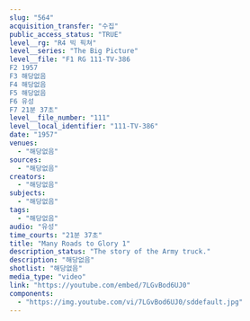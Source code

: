 ```yaml
---
slug: "564"
acquisition_transfer: "수집"
public_access_status: "TRUE"
level__rg: "R4 빅 픽쳐"
level__series: "The Big Picture"
level__file: "F1 RG 111-TV-386
F2 1957
F3 해당없음
F4 해당없음
F5 해당없음
F6 유성
F7 21분 37초"
level__file_number: "111"
level__local_identifier: "111-TV-386"
date: "1957"
venues: 
  - "해당없음"
sources: 
  - "해당없음"
creators: 
  - "해당없음"
subjects: 
  - "해당없음"
tags: 
  - "해당없음"
audio: "유성"
time_courts: "21분 37초"
title: "Many Roads to Glory 1"
description_status: "The story of the Army truck."
description: "해당없음"
shotlist: "해당없음"
media_type: "video"
link: "https://youtube.com/embed/7LGvBod6UJ0"
components: 
  - "https://img.youtube.com/vi/7LGvBod6UJ0/sddefault.jpg"
---
```

